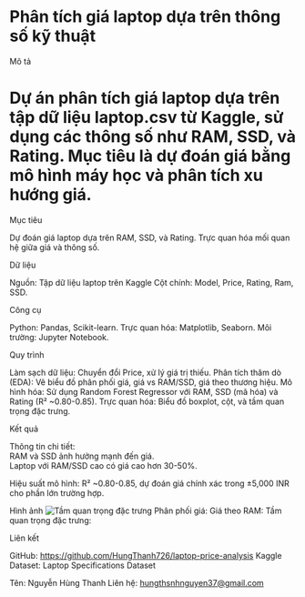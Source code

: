 # Phân tích giá laptop dựa trên thông số kỹ thuật
Mô tả
# Dự án phân tích giá laptop dựa trên tập dữ liệu laptop.csv từ Kaggle, sử dụng các thông số như RAM, SSD, và Rating. Mục tiêu là dự đoán giá bằng mô hình máy học và phân tích xu hướng giá.
Mục tiêu

Dự đoán giá laptop dựa trên RAM, SSD, và Rating.
Trực quan hóa mối quan hệ giữa giá và thông số.

Dữ liệu

Nguồn: Tập dữ liệu laptop trên Kaggle
Cột chính: Model, Price, Rating, Ram, SSD.

Công cụ

Python: Pandas, Scikit-learn.
Trực quan hóa: Matplotlib, Seaborn.
Môi trường: Jupyter Notebook.

Quy trình

Làm sạch dữ liệu: Chuyển đổi Price, xử lý giá trị thiếu.
Phân tích thăm dò (EDA): Vẽ biểu đồ phân phối giá, giá vs RAM/SSD, giá theo thương hiệu.
Mô hình hóa: Sử dụng Random Forest Regressor với RAM, SSD (mã hóa) và Rating (R² ~0.80-0.85).
Trực quan hóa: Biểu đồ boxplot, cột, và tầm quan trọng đặc trưng.

Kết quả

Thông tin chi tiết:  
RAM và SSD ảnh hưởng mạnh đến giá.  
Laptop với RAM/SSD cao có giá cao hơn 30-50%.


Hiệu suất mô hình: R² ~0.80-0.85, dự đoán giá chính xác trong ±5,000 INR cho phần lớn trường hợp.

Hình ảnh
![Tầm quan trọng đặc trưng](visualizations/plots/feature_importance.png)
Phân phối giá:
Giá theo RAM:
Tầm quan trọng đặc trưng:

Liên kết

GitHub: https://github.com/HungThanh726/laptop-price-analysis
Kaggle Dataset: Laptop Specifications Dataset

Tên: Nguyễn Hùng Thanh
Liên hệ: hungthsnhnguyen37@gmail.com

